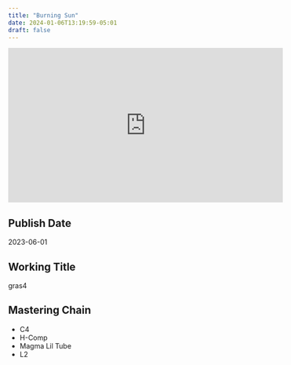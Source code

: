 ```yaml
---
title: "Burning Sun"
date: 2024-01-06T13:19:59-05:01
draft: false
---
```


<iframe width="560" height="315" src="https://www.youtube.com/embed/aJ_7F4Gx82k?si=kW41U5lDXOL_DoHX" title="YouTube video player" frameborder="0" allow="accelerometer; autoplay; clipboard-write; encrypted-media; gyroscope; picture-in-picture; web-share" allowfullscreen></iframe>

## Publish Date

2023-06-01

## Working Title

gras4

## Mastering Chain

- C4
- H-Comp
- Magma Lil Tube
- L2